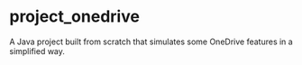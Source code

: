 # project_onedrive
A Java project built from scratch that simulates some OneDrive features in a simplified way.
